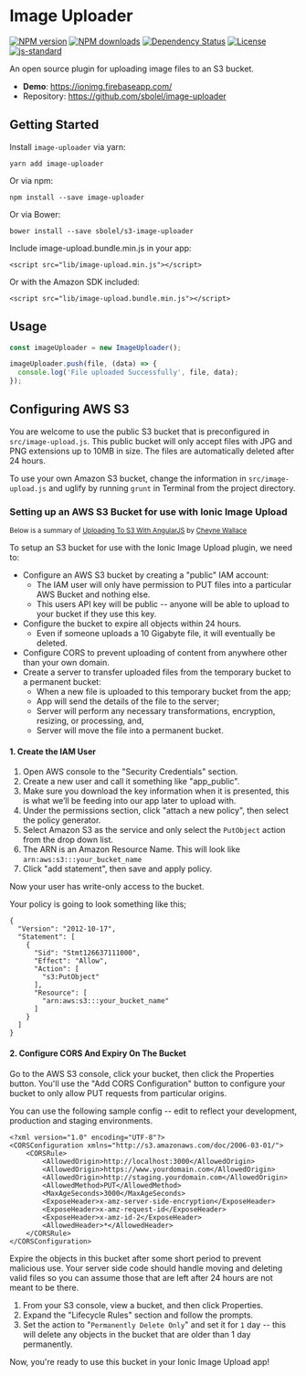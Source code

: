 # Image Uploader

[![NPM version][npm-image]][npm-url]
[![NPM downloads][npm-downloads-image]][npm-url]
[![Dependency Status][daviddm-image]][daviddm-url]
[![License][license-image]][license-url]
[![js-standard][standard-image]][standard-url]

[npm-image]: https://img.shields.io/npm/v/image-uploader.svg?style=flat-square
[npm-url]: https://npmjs.org/package/image-uploader
[npm-downloads-image]: https://img.shields.io/npm/dm/image-uploader.svg?style=flat-square
[daviddm-image]: https://img.shields.io/david/sbolel/image-uploader.svg?style=flat-square
[daviddm-url]: https://david-dm.org/sbolel/image-uploader
[license-image]: https://img.shields.io/npm/l/image-uploader.svg?style=flat-square
[license-url]: https://github.com/sbolel/image-uploader/blob/master/LICENSE
[standard-image]: https://img.shields.io/badge/code%20style-standard-brightgreen.svg
[standard-url]: http://standardjs.com/

An open source plugin for uploading image files to an S3 bucket.

- **Demo**: https://ionimg.firebaseapp.com/
- Repository: https://github.com/sbolel/image-uploader

## Getting Started

Install `image-uploader` via yarn:

    yarn add image-uploader

Or via npm:

    npm install --save image-uploader

Or via Bower:

    bower install --save sbolel/s3-image-uploader

Include image-upload.bundle.min.js in your app:

    <script src="lib/image-upload.min.js"></script>

Or with the Amazon SDK included:

    <script src="lib/image-upload.bundle.min.js"></script>

## Usage

```js
const imageUploader = new ImageUploader();

imageUploader.push(file, (data) => {
  console.log('File uploaded Successfully', file, data);
});
```

## Configuring AWS S3

You are welcome to use the public S3 bucket that is preconfigured in `src/image-upload.js`. This public bucket will only accept files with JPG and PNG extensions up to 10MB in size. The files are automatically deleted after 24 hours.

To use your own Amazon S3 bucket, change the information in `src/image-upload.js` and uglify by running `grunt` in Terminal from the project directory.

### Setting up an AWS S3 Bucket for use with Ionic Image Upload

<small>Below is a summary of [Uploading To S3 With AngularJS](http://www.cheynewallace.com/uploading-to-s3-with-angularjs/) by [Cheyne Wallace](http://www.cheynewallace.com/)</small>

To setup an S3 bucket for use with the Ionic Image Upload plugin, we need to:

- Configure an AWS S3 bucket by creating a "public" IAM account:
    - The IAM user will only have permission to PUT files into a particular AWS Bucket and nothing else.
    - This users API key will be public -- anyone will be able to upload to your bucket if they use this key.
- Configure the bucket to expire all objects within 24 hours.
    - Even if someone uploads a 10 Gigabyte file, it will eventually be deleted.
- Configure CORS to prevent uploading of content from anywhere other than your own domain.
- Create a server to transfer uploaded files from the temporary bucket to a permanent bucket:
    - When a new file is uploaded to this temporary bucket from the app;
    - App will send the details of the file to the server;
    - Server will perform any necessary transformations, encryption, resizing, or processing, and,
    - Server will move the file into a permanent bucket.

#### 1. Create the IAM User

1. Open AWS console to the "Security Credentials" section.
2. Create a new user and call it something like "app_public".
3. Make sure you download the key information when it is presented, this is what we’ll be feeding into our app later to upload with.
4. Under the permissions section, click "attach a new policy", then select the policy generator.
5. Select Amazon S3 as the service and only select the `PutObject` action from the drop down list.
6. The ARN is an Amazon Resource Name. This will look like `arn:aws:s3:::your_bucket_name`
7. Click "add statement", then save and apply policy.

Now your user has write-only access to the bucket.

Your policy is going to look something like this;

    {
      "Version": "2012-10-17",
      "Statement": [
        {
          "Sid": "Stmt126637111000",
          "Effect": "Allow",
          "Action": [
            "s3:PutObject"
          ],
          "Resource": [
            "arn:aws:s3:::your_bucket_name"
          ]
        }
      ]
    }

#### 2. Configure CORS And Expiry On The Bucket

Go to the AWS S3 console, click your bucket, then click the Properties button. You'll use the "Add CORS Configuration" button to configure your bucket to only allow PUT requests from particular origins.

You can use the following sample config -- edit to reflect your development, production and staging environments.

    <?xml version="1.0" encoding="UTF-8"?>
    <CORSConfiguration xmlns="http://s3.amazonaws.com/doc/2006-03-01/">
        <CORSRule>
            <AllowedOrigin>http://localhost:3000</AllowedOrigin>
            <AllowedOrigin>https://www.yourdomain.com</AllowedOrigin>
            <AllowedOrigin>http://staging.yourdomain.com</AllowedOrigin>
            <AllowedMethod>PUT</AllowedMethod>
            <MaxAgeSeconds>3000</MaxAgeSeconds>
            <ExposeHeader>x-amz-server-side-encryption</ExposeHeader>
            <ExposeHeader>x-amz-request-id</ExposeHeader>
            <ExposeHeader>x-amz-id-2</ExposeHeader>
            <AllowedHeader>*</AllowedHeader>
        </CORSRule>
    </CORSConfiguration>

Expire the objects in this bucket after some short period to prevent malicious use. Your server side code should handle moving and deleting valid files so you can assume those that are left after 24 hours are not meant to be there.

1. From your S3 console, view a bucket, and then click Properties.
2. Expand the "Lifecycle Rules" section and follow the prompts.
3. Set the action to "`Permanently Delete Only`" and set it for `1` day -- this will delete any objects in the bucket that are older than 1 day permanently.

Now, you're ready to use this bucket in your Ionic Image Upload app!
